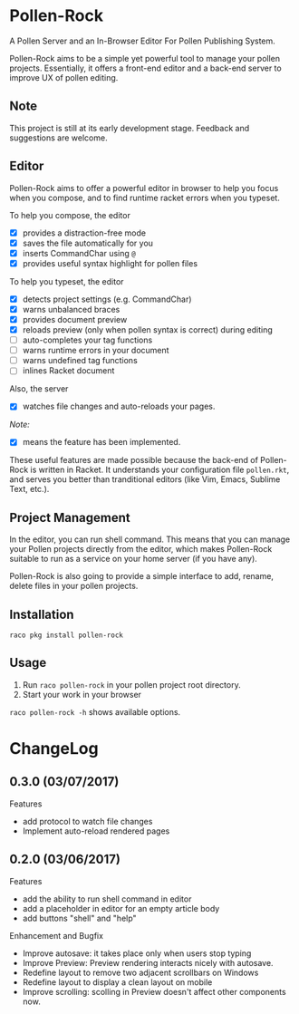 # Pollen-Rock

A Pollen Server and an In-Browser Editor For Pollen Publishing System.

Pollen-Rock aims to be a simple yet powerful tool to manage your
pollen projects. Essentially, it offers a front-end editor and a
back-end server to improve UX of pollen editing.

## Note

This project is still at its early development stage. Feedback and
suggestions are welcome.

## Editor

Pollen-Rock aims to offer a powerful editor in browser to help you
focus when you compose, and to find runtime racket errors when you
typeset.

To help you compose, the editor

- [x] provides a distraction-free mode
- [x] saves the file automatically for you
- [x] inserts CommandChar using `@`
- [x] provides useful syntax highlight for pollen files

To help you typeset, the editor

- [x] detects project settings (e.g. CommandChar)
- [x] warns unbalanced braces
- [x] provides document preview
- [x] reloads preview (only when pollen syntax is correct) during editing
- [ ] auto-completes your tag functions
- [ ] warns runtime errors in your document
- [ ] warns undefined tag functions
- [ ] inlines Racket document

Also, the server

- [x] watches file changes and auto-reloads your pages.

*Note:*
- [x] means the feature has been implemented.

These useful features are made possible because the back-end of
Pollen-Rock is written in Racket. It understands your configuration
file `pollen.rkt`, and serves you better than tranditional editors
(like Vim, Emacs, Sublime Text, etc.).

## Project Management

In the editor, you can run shell command. This means that you can
manage your Pollen projects directly from the editor, which makes
Pollen-Rock suitable to run as a service on your home server (if you
have any).

Pollen-Rock is also going to provide a simple interface to add, rename,
delete files in your pollen projects.

## Installation
```
raco pkg install pollen-rock
```

## Usage

1. Run `raco pollen-rock` in your pollen project root directory.
2. Start your work in your browser

`raco pollen-rock -h` shows available options.

# ChangeLog
## 0.3.0 (03/07/2017)

Features

 - add protocol to watch file changes
 - Implement auto-reload rendered pages

## 0.2.0 (03/06/2017)

Features

- add the ability to run shell command in editor
- add a placeholder in editor for an empty article body
- add buttons "shell" and "help"

Enhancement and Bugfix

- Improve autosave: it takes place only when users stop typing
- Improve Preview: Preview rendering interacts nicely with autosave.
- Redefine layout to remove two adjacent scrollbars on Windows
- Redefine layout to display a clean layout on mobile
- Improve scrolling: scolling in Preview doesn't affect other
  components now.
